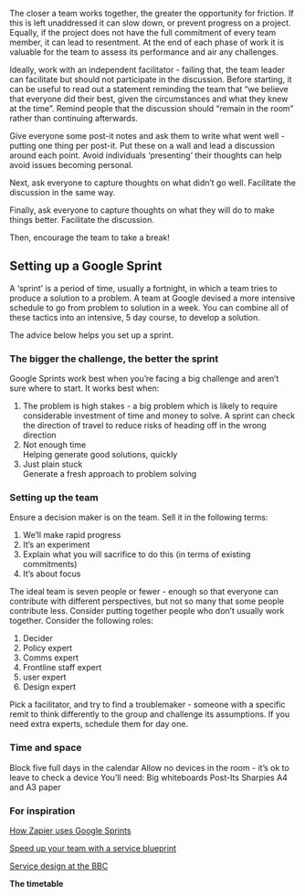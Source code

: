 The closer a team works together, the greater the opportunity for friction. If this is left unaddressed it can slow down, or prevent progress on a project. Equally, if the project does not have the full commitment of every team member, it can lead to resentment. At the end of each phase of work it is valuable for the team to assess its performance and air any challenges.

Ideally, work with an independent facilitator - failing that, the team leader can facilitate but should not participate in the discussion. Before starting, it can be useful to read out a statement reminding the team that “we believe that everyone did their best, given the circumstances and what they knew at the time”. Remind people that the discussion should “remain in the room” rather than continuing afterwards.

Give everyone some post-it notes and ask them to write what went well - putting one thing per post-it. Put these on a wall and lead a discussion around each point. Avoid individuals ‘presenting’ their thoughts can help avoid issues becoming personal.

Next, ask everyone to capture thoughts on what didn’t go well. Facilitate the discussion in the same way.

Finally, ask everyone to capture thoughts on what they will do to make things better. Facilitate the discussion.

Then, encourage the team to take a break!

<h2>Setting up a Google Sprint</h2>

A ‘sprint’ is a period of time, usually a fortnight, in which a team tries to produce a solution to a problem. A team at Google devised a more intensive schedule to go from problem to solution in a week. You can combine all of these tactics into an intensive, 5 day course, to develop a solution.

The advice below helps you set up a sprint.

<h3>The bigger the challenge, the better the sprint</h3>

Google Sprints work best when you’re facing a big challenge and aren’t sure where to start. It works best when:

<ol><li> The problem is high stakes - a big problem which is likely to require considerable investment of time and money to solve. A sprint can check the direction of travel to reduce risks of heading off in the wrong direction</li>

<li>Not enough time<br/>
Helping generate good solutions, quickly</li>
<li>Just plain stuck<br />Generate a fresh approach to problem solving</li></ol>

<h3>Setting up the team</h3>
Ensure a decision maker is on the team. Sell it in the following terms:
<ol><li>We’ll make rapid progress</li>
<li>It’s an experiment</li>
<li>Explain what you will sacrifice to do this (in terms of existing commitments)</li>
<li>It’s about focus</li></ol>

The ideal team is seven people or fewer - enough so that everyone can contribute with different perspectives, but not so many that some people contribute less. Consider putting together people who don’t usually work together. Consider the following roles:
<ol><li>Decider</li>
<li>Policy expert</li>
<li>Comms expert</li>
<li>Frontline staff expert</li>
<li>user expert</li>
<li>Design expert</li></ol>

Pick a facilitator, and try to find a troublemaker - someone with a specific remit to think differently to the group and challenge its assumptions. If you need extra experts, schedule them for day one.

<h3>Time and space</h3>

Block five full days in the calendar
Allow no devices in the room - it’s ok to leave to check a device
You’ll need:
Big whiteboards
Post-Its
Sharpies
A4 and A3 paper

<h3>For inspiration</h3>
<a href="https://zapier.com/blog/google-ventures-design-sprint/">How Zapier uses Google Sprints</a>

<a href="https://blog.practicalservicedesign.com/speed-up-your-team-with-a-service-blueprint-399a011121a">Speed up your team with a service blueprint</a>

<a href="http://www.bbc.co.uk/blogs/internet/entries/4c06d6ef-3d11-4897-9588-7a55deaa1f32">Service design at the BBC</a>


<strong>The timetable </strong>
